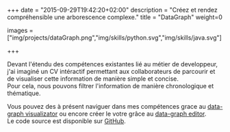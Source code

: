 +++
date = "2015-09-29T19:42:20+02:00"
description = "Créez et rendez compréhensible une arborescence complexe."
title = "DataGraph"
weight=0

images = ["img/projects/dataGraph.png","img/skills/python.svg","img/skills/java.svg"]

+++

Devant l'étendu des compétences existantes lié au métier de developpeur, j'ai imaginé un CV intéractif permettant aux collaborateurs de parcourir et de visualiser cette information de manière simple et concise.  
Pour cela, nous pouvons filtrer l'information de manière chronologique et thématique.

Vous pouvez des à présent naviguer dans mes compétences grace au [data-graph visualizator](https://mejjjor.github.io/dataGraphExample/) ou encore créer le votre grâce au [data-graph editor](https://mejjjor.github.io/dataGraphExample/).  
Le code source est disponible sur [GitHub](https://github.com/mejjjor/dataGraph).

